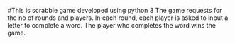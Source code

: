 #This is scrabble game developed using python 3 
The game requests for the no of rounds and players. In each round, each player is asked to input a letter to complete a word. The player who completes the word wins the game. 


